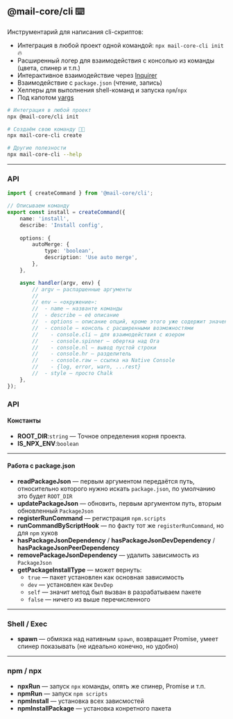 @mail-core/cli ⌨️
----------------
Инструментарий для написания cli-скриптов:

- Интеграция в любой проект одной командой: `npx mail-core-cli init` 🔥
- Расширенный логер для взаимодействия с консолью из команды (цвета, спинер и т.п.)
- Интерактивное взаимодействие через [Inquirer](https://github.com/SBoudrias/Inquirer.js#readme)
- Взаимодействие с `package.json` (чтение, запись)
- Хелперы для выполнения shell-команд и запуска `npm`/`npx`
- Под капотом [yargs](https://github.com/yargs/yargs#readme)


```sh
# Интеграция в любой проект
npx @mail-core/cli init

# Создаём свою команду 👍🏻
npx mail-core-cli create

# Другие полезности
npx mail-core-cli --help
```

---

### API

```ts
import { createCommand } from '@mail-core/cli';

// Описываем команду
export const install = createCommand({
	name: 'install',
	describe: 'Install config',
	
	options: {
		autoMerge: {
			type: 'boolean',
			description: 'Use auto merge',
		},
	},

	async handler(argv, env) {
		// argv — распаршенные аргументы
		//
		// env — «окружение»:
		//  - name — названте команды
		//  - describe — её описание
		//  - options — описание опций, кроме этого уже содержит значения из `argv`
		//  - console — консоль с расширенными возможностями
		//    - console.cli — для взаимодействия с юзером
		//    - console.spinner — обертка над Ora
		//    - console.nl — вывод пустой строки
		//    - console.hr — разделитель
		//    - console.raw — ссылка на Native Console
		//    - {log, error, warn, ...rest}
		//  - style — просто Chalk
	},
});
```

### API

#### Константы

- **ROOT_DIR**:`string` — Точное определения корня проекта.
- **IS_NPX_ENV**:`boolean`


---

#### Работа с package.json

- **readPackageJson** — первым аргументом передаётся путь, относительно которого нужно искать `package.json`, по умолчанию это будет `ROOT_DIR`
- **updatePackageJson** — обновить, первым аргументом путь, вторым обновленный `PackageJson`
- **registerRunCommand** — регистрация `npm.scripts`
- **runCommandByScriptHook** — по факту тот же `registerRunCommand`, но для `npm` хуков
- **hasPackageJsonDependency** / **hasPackageJsonDevDependency** / **hasPackageJsonPeerDependency**
- **removePackageJsonDependency** — удалить зависимость из `PackageJson`
- **getPackageInstallType** — может вернуть:
  - `true` — пакет установлен как основная зависимость
  - `dev` — установлен как `DevDep`
  - `self` — значит метод был вызван в разрабатываем пакете
  - `false` — ничего из выше перечисленного


---

### Shell / Exec

- **spawn** — обмязка над нативным `spawn`, возвращает Promise, умеет спинер показывать (не идеально конечно, но удобно)

---

### npm / npx

- **npxRun** — запуск `npx` команды, опять же спинер, Promise и т.п.
- **npmRun** — запуск `npm scripts`
- **npmInstall** — установка всех зависмостей
- **npmInstallPackage** — установка конретного пакета
